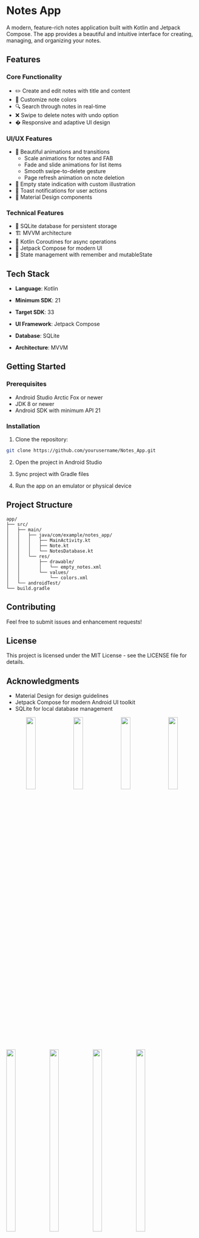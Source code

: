 
# Notes App

A modern, feature-rich notes application built with Kotlin and Jetpack Compose. The app provides a beautiful and intuitive interface for creating, managing, and organizing your notes.

## Features

### Core Functionality
- ✏️ Create and edit notes with title and content
- 🎨 Customize note colors
- 🔍 Search through notes in real-time
- ❌ Swipe to delete notes with undo option
- � Responsive and adaptive UI design

### UI/UX Features
- 🌟 Beautiful animations and transitions
  - Scale animations for notes and FAB
  - Fade and slide animations for list items
  - Smooth swipe-to-delete gesture
  - Page refresh animation on note deletion
- 🎯 Empty state indication with custom illustration
- 🔔 Toast notifications for user actions
- 📝 Material Design components

### Technical Features
- 💾 SQLite database for persistent storage
- 🏗️ MVVM architecture
- 🎯 Kotlin Coroutines for async operations
- 🎨 Jetpack Compose for modern UI
- 🔄 State management with remember and mutableState

## Tech Stack

- **Language**: Kotlin
- **Minimum SDK**: 21
- **Target SDK**: 33
- **UI Framework**: Jetpack Compose
- **Database**: SQLite



- **Architecture**: MVVM

## Getting Started

### Prerequisites
- Android Studio Arctic Fox or newer
- JDK 8 or newer
- Android SDK with minimum API 21

### Installation
1. Clone the repository:
```bash
git clone https://github.com/yourusername/Notes_App.git
```

2. Open the project in Android Studio

3. Sync project with Gradle files

4. Run the app on an emulator or physical device

## Project Structure

```
app/
├── src/
│   ├── main/
│   │   ├── java/com/example/notes_app/
│   │   │   ├── MainActivity.kt
│   │   │   ├── Note.kt
│   │   │   └── NotesDatabase.kt
│   │   └── res/
│   │       ├── drawable/
│   │       │   └── empty_notes.xml
│   │       └── values/
│   │           └── colors.xml
│   └── androidTest/
└── build.gradle
```

## Contributing




Feel free to submit issues and enhancement requests!

## License

This project is licensed under the MIT License - see the LICENSE file for details.

## Acknowledgments

- Material Design for design guidelines
- Jetpack Compose for modern Android UI toolkit
- SQLite for local database management


<p align="center">
  <img src="https://github.com/user-attachments/assets/672ea0b7-10b2-468b-9c06-30230df7619d" width="22%" style="margin-right: 2%;">
  <img src="https://github.com/user-attachments/assets/e4d0767b-73ca-4295-9e9f-03c5ea52f8ab" width="22%" style="margin-right: 2%;">
  <img src="https://github.com/user-attachments/assets/bf73a2c3-f2cc-404e-af80-eb47b3ea29fa" width="22%" style="margin-right: 2%;">
  <img src="https://github.com/user-attachments/assets/8af11dc6-191f-4625-92bd-04b601c06cc8" width="22%">
</p>
<p>
  <img align="left" src="https://github.com/user-attachments/assets/e7b63cc1-dbc5-4e45-936b-f8185881b44c.jpg" width="22%" height="35%">
  <img align="left" src="https://github.com/user-attachments/assets/cd701106-b9c5-49fe-8c05-949b08ca9c03.jpg" width="22%" height="35%">
  <img align="left" src="https://github.com/user-attachments/assets/2097238c-b3a7-4a49-9986-fca12c74d3b9.jpg" width="22%" height="35%">
  <img src="https://github.com/user-attachments/assets/2b7d782f-d3b6-4319-b250-aeccbdaec8fb.jpg" width="22%" height="35%">
</p>
<br><br>










